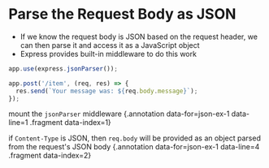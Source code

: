 # Parse the Request Body as JSON

* If we know the request body is JSON based on the request header, we can then parse it and access it as a JavaScript object
* Express provides built-in middleware to do this work

<div class='row fragment' data-index=0>
<div class='cell-4'>

```js {#json-ex-1 data-span="4:33:40 .fragment data-style=highlight-in data-index=2"}
app.use(express.jsonParser());

app.post('/item', (req, res) => {
  res.send(`Your message was: ${req.body.message}`);
});
```

</div>
<div class='cell-2 smallest'>

mount the `jsonParser` middleware {.annotation data-for=json-ex-1 data-line=1 .fragment data-index=1}

if `Content-Type` is JSON, then `req.body` will be provided as an object parsed from the request's JSON body {.annotation data-for=json-ex-1 data-line=4 .fragment data-index=2}

</div>
</div><!-- end row -->

